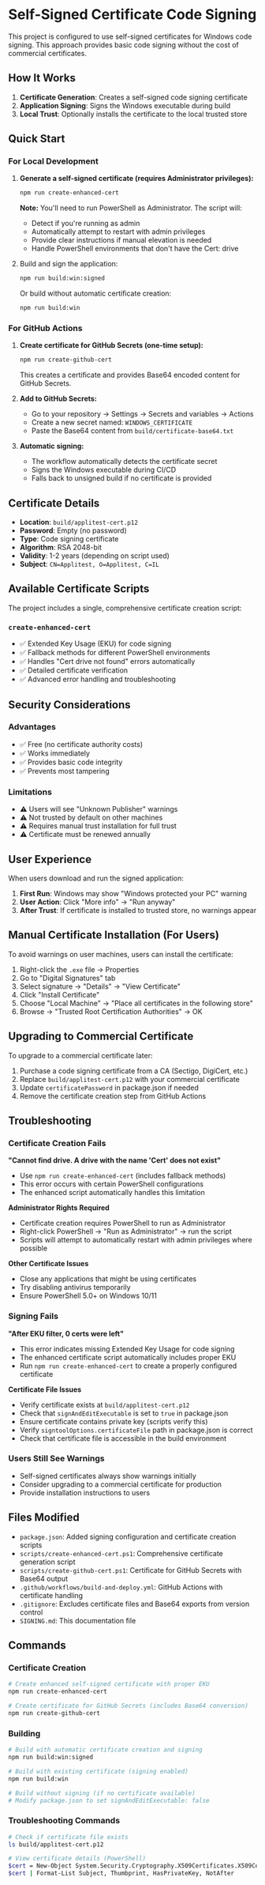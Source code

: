 # Self-Signed Certificate Code Signing

This project is configured to use self-signed certificates for Windows code signing. This approach provides basic code signing without the cost of commercial certificates.

## How It Works

1. **Certificate Generation**: Creates a self-signed code signing certificate
2. **Application Signing**: Signs the Windows executable during build
3. **Local Trust**: Optionally installs the certificate to the local trusted store

## Quick Start

### For Local Development

1. **Generate a self-signed certificate (requires Administrator privileges):**

    ```bash
    npm run create-enhanced-cert
    ```

    **Note:** You'll need to run PowerShell as Administrator. The script will:
    - Detect if you're running as admin
    - Automatically attempt to restart with admin privileges
    - Provide clear instructions if manual elevation is needed
    - Handle PowerShell environments that don't have the Cert: drive

2. Build and sign the application:

    ```bash
    npm run build:win:signed
    ```

    Or build without automatic certificate creation:

    ```bash
    npm run build:win
    ```

### For GitHub Actions

1. **Create certificate for GitHub Secrets (one-time setup):**

    ```bash
    npm run create-github-cert
    ```

    This creates a certificate and provides Base64 encoded content for GitHub Secrets.

2. **Add to GitHub Secrets:**
    - Go to your repository → Settings → Secrets and variables → Actions
    - Create a new secret named: `WINDOWS_CERTIFICATE`
    - Paste the Base64 content from `build/certificate-base64.txt`

3. **Automatic signing:**
    - The workflow automatically detects the certificate secret
    - Signs the Windows executable during CI/CD
    - Falls back to unsigned build if no certificate is provided

## Certificate Details

- **Location**: `build/applitest-cert.p12`
- **Password**: Empty (no password)
- **Type**: Code signing certificate
- **Algorithm**: RSA 2048-bit
- **Validity**: 1-2 years (depending on script used)
- **Subject**: `CN=Applitest, O=Applitest, C=IL`

## Available Certificate Scripts

The project includes a single, comprehensive certificate creation script:

### `create-enhanced-cert`

- ✅ Extended Key Usage (EKU) for code signing
- ✅ Fallback methods for different PowerShell environments
- ✅ Handles "Cert drive not found" errors automatically
- ✅ Detailed certificate verification
- ✅ Advanced error handling and troubleshooting

## Security Considerations

### Advantages

- ✅ Free (no certificate authority costs)
- ✅ Works immediately
- ✅ Provides basic code integrity
- ✅ Prevents most tampering

### Limitations

- ⚠️ Users will see "Unknown Publisher" warnings
- ⚠️ Not trusted by default on other machines
- ⚠️ Requires manual trust installation for full trust
- ⚠️ Certificate must be renewed annually

## User Experience

When users download and run the signed application:

1. **First Run**: Windows may show "Windows protected your PC" warning
2. **User Action**: Click "More info" → "Run anyway"
3. **After Trust**: If certificate is installed to trusted store, no warnings appear

## Manual Certificate Installation (For Users)

To avoid warnings on user machines, users can install the certificate:

1. Right-click the `.exe` file → Properties
2. Go to "Digital Signatures" tab
3. Select signature → "Details" → "View Certificate"
4. Click "Install Certificate"
5. Choose "Local Machine" → "Place all certificates in the following store"
6. Browse → "Trusted Root Certification Authorities" → OK

## Upgrading to Commercial Certificate

To upgrade to a commercial certificate later:

1. Purchase a code signing certificate from a CA (Sectigo, DigiCert, etc.)
2. Replace `build/applitest-cert.p12` with your commercial certificate
3. Update `certificatePassword` in package.json if needed
4. Remove the certificate creation step from GitHub Actions

## Troubleshooting

### Certificate Creation Fails

**"Cannot find drive. A drive with the name 'Cert' does not exist"**

- Use `npm run create-enhanced-cert` (includes fallback methods)
- This error occurs with certain PowerShell configurations
- The enhanced script automatically handles this limitation

**Administrator Rights Required**

- Certificate creation requires PowerShell to run as Administrator
- Right-click PowerShell → "Run as Administrator" → run the script
- Scripts will attempt to automatically restart with admin privileges where possible

**Other Certificate Issues**

- Close any applications that might be using certificates
- Try disabling antivirus temporarily
- Ensure PowerShell 5.0+ on Windows 10/11

### Signing Fails

**"After EKU filter, 0 certs were left"**

- This error indicates missing Extended Key Usage for code signing
- The enhanced certificate script automatically includes proper EKU
- Run `npm run create-enhanced-cert` to create a properly configured certificate

**Certificate File Issues**

- Verify certificate exists at `build/applitest-cert.p12`
- Check that `signAndEditExecutable` is set to `true` in package.json
- Ensure certificate contains private key (scripts verify this)
- Verify `signtoolOptions.certificateFile` path in package.json is correct
- Check that certificate file is accessible in the build environment

### Users Still See Warnings

- Self-signed certificates always show warnings initially
- Consider upgrading to a commercial certificate for production
- Provide installation instructions to users

## Files Modified

- `package.json`: Added signing configuration and certificate creation scripts
- `scripts/create-enhanced-cert.ps1`: Comprehensive certificate generation script
- `scripts/create-github-cert.ps1`: Certificate for GitHub Secrets with Base64 output
- `.github/workflows/build-and-deploy.yml`: GitHub Actions with certificate handling
- `.gitignore`: Excludes certificate files and Base64 exports from version control
- `SIGNING.md`: This documentation file

## Commands

### Certificate Creation

```bash
# Create enhanced self-signed certificate with proper EKU
npm run create-enhanced-cert

# Create certificate for GitHub Secrets (includes Base64 conversion)
npm run create-github-cert
```

### Building

```bash
# Build with automatic certificate creation and signing
npm run build:win:signed

# Build with existing certificate (signing enabled)
npm run build:win

# Build without signing (if no certificate available)
# Modify package.json to set signAndEditExecutable: false
```

### Troubleshooting Commands

```bash
# Check if certificate file exists
ls build/applitest-cert.p12

# View certificate details (PowerShell)
$cert = New-Object System.Security.Cryptography.X509Certificates.X509Certificate2("build/applitest-cert.p12", "")
$cert | Format-List Subject, Thumbprint, HasPrivateKey, NotAfter
```
